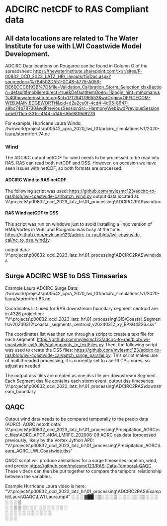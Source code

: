 # ADCIRC netCDF to RAS Compliant data

## All data locations are related to The Water Institute for use with LWI Coastwide Model Development.

ADCIRC Data locations on Rougarou can be found in Column O of the spreadsheet: https://thewaterinstitute.sharepoint.com/:x:/r/sites/P-00832_OCD_2023_LATZ_HR/_layouts/15/Doc.aspx?sourcedoc=%7B4502DA51-0C48-4775-A056-DE6ECCC6193B%7D&file=Validation_Calibration_Storm_Selection.xlsx&action=default&mobileredirect=true&DefaultItemOpen=1&login_hint=mmcmanus%40thewaterinstitute.org&ct=1712941796553&wdOrigin=OFFICECOM-WEB.MAIN.EDGEWORTH&cid=d2a2ce0f-4cd4-4d05-8647-a9bc74b78730&wdPreviousSessionSrc=HarmonyWeb&wdPreviousSession=eb6711cb-331c-4f44-b146-06e98f9d9279

For example, Hurricane Laura Winds: /twi/work/projects/p00542_cpra_2020_lwi_t01/adcirc_simulations/v1/2020-laura/storm/fort.74.nc
### Wind

The ADCIRC output netCDF for wind needs to be processed to be read into RAS. RAS can read both netCDF and DSS. However, on occasion we have seen issues with netCDF, so both formats are processed.
#### ADCIRC Wind to RAS netCDF

The following script was used: https://github.com/mylesmc123/adcirc-to-ras/blob/lwi-coastwide-cal/batch_wind.py
output data located at: V:\projects\p00832_ocd_2023_latz_hr\01_processing\ADCIRC2RAS\wind\nc
#### RAS Wind netCDF to DSS

This script was run on windows just to avoid installing a linux version of HMS/Vortex in WSL and Rougarou was busy at the time: 
https://github.com/mylesmc123/adcirc-to-ras/blob/lwi-coastwide-cal/nc_to_dss_wind.jy

output data: V:\projects\p00832_ocd_2023_latz_hr\01_processing\ADCIRC2RAS\wind\dss
## Surge ADCIRC WSE to DSS Timeseries

Example Laura ADCIRC Surge Data: /twi/work/projects/p00542_cpra_2020_lwi_t01/adcirc_simulations/v1/2020-laura/storm/fort.63.nc

Coordinates list used for RAS downstream boundary segment centroid are in 4326 projection: "V:\projects\p00832_ocd_2023_latz_hr\01_processing\GIS\Coastal_Segments\v20240312\coastal_segments_centroid_v20240312_xy_EPSG4326.csv" 

The coordinates list was then run through a script to create a text file for each segment: https://github.com/mylesmc123/adcirc-to-ras/blob/lwi-coastwide-cal/utils/stationpoints_to_textFiles.py
Then, the following script was used to create the DSS files: https://github.com/mylesmc123/adcirc-to-ras/blob/lwi-coastwide-cal/batch_surge_parallel.py. This script makes use of multithreaded processing, it is currently set to use 16 CPU cores. so adjust as needed.

The output dss files are created as one dss file per downstream Segment. Each Segment dss file contains each storm event.
output dss timeseries: V:\projects\p00832_ocd_2023_latz_hr\01_processing\ADCIRC2RAS\downstream_boundary
## QAQC

Output wind data needs to be compared temporally to the precip data (AORC).
AORC netcdf data: V:\projects\p00832_ocd_2023_latz_hr\01_processing\Precipitation_AORC\nc_files\AORC_APCP_4KM_LMRFC_202008-09
AORC dss data (processed previously, likely by the Vortex Jython API): "V:\projects\p00832_ocd_2023_latz_hr\01_processing\Precipitation_AORC\Laura_AORC_LWI_Coastwide.dss"

QAQC script will produce animations for a surge timeseries location, wind, and precip: https://github.com/mylesmc123/RAS-Data-Temporal-QAQC
These videos can then be put together to compare the temporal relationship between the variables. 

Example Hurricane Laura video is here: "V:\projects\p00832_ocd_2023_latz_hr\01_processing\ADCIRC2RAS\Example\Laura\QAQC\LWI Laura.mp4"
░  ░      ░ ▓██ ░▒░ ░ ░ ▒  ░ ░ ░  ░░ ░▒  ░ ░   ░  ░      ░  ░  ▒   
░      ░    ▒ ▒ ░░    ░ ░      ░   ░  ░  ░     ░      ░   ░        
       ░    ░ ░         ░  ░   ░  ░      ░            ░   ░ ░      
            ░ ░                                           ░        
